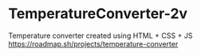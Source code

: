 # TemperatureConverter-2v
Temperature converter created using HTML + CSS + JS
https://roadmap.sh/projects/temperature-converter
